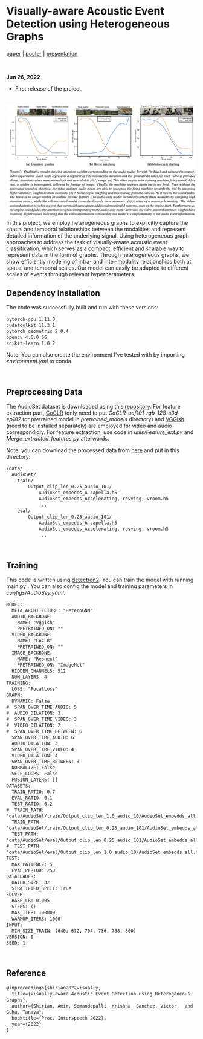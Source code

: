 # Visually-aware Acoustic Event Detection using Heterogeneous Graphs
[paper](https://arxiv.org/pdf/2207.07935.pdf) | [poster](https://livewarwickac-my.sharepoint.com/:b:/g/personal/u1880714_live_warwick_ac_uk/EZwyupTTAOhGnCWhG6BikpkBnB4Il6ezoap0eUtG7waFJw?e=zBhgWv) | [presentation](https://youtu.be/olLhZCcybAM)

<br>

**Jun 26, 2022**
* First release of the project.

<br>

<img src="./docs/1.png" align="center"/>
In this project, we employ heterogeneous graphs to explicitly capture the spatial and temporal relationships between the modalities and represent detailed information of the underlying signal. Using heterogeneous graph approaches to address the task of visually-aware acoustic event classification, which serves as a compact, efficient and scalable way to represent data in the form of graphs. Through heterogeneous graphs, we show efficiently modeling of intra- and inter-modality relationships both at spatial and temporal scales. Our model can easily be adapted to different scales of events through relevant hyperparameters.

## Dependency installation

The code was successfully built and run with these versions:

```
pytorch-gpu 1.11.0
cudatoolkit 11.3.1
pytorch_geometric 2.0.4
opencv 4.6.0.66
scikit-learn 1.0.2

```
Note: You can also create the environment I've tested with by importing _environment.yml_ to conda.


<br>

## Preprocessing Data

The AudioSet dataset is downloaded using this [repository](https://github.com/AmirSh15/AudioSet_downloader). For feature extraction part, [CoCLR](https://github.com/TengdaHan/CoCLR) (only need to put _CoCLR-ucf101-rgb-128-s3d-ep182.tar_ pretrained model in _pretrained_models_ directory) and [VGGish](https://github.com/harritaylor/torchvggish) (need to be installed separately) are employed for video and audio correspondigly. 
For feature extraction, use code in _utils/Feature_ext.py_ and _Merge_extracted_features.py_ afterwards.

Note: you can download the processed data from [here](https://livewarwickac-my.sharepoint.com/:f:/g/personal/u1880714_live_warwick_ac_uk/EpfXBr2iEhdLkd6eI_MInnMBthWBj89ryaf1IforW2JO8Q?e=zOwFzm) and put in this directory:

```
/data/
  AudioSet/
    train/
        Output_clip_len_0.25_audio_101/
            AudioSet_embedds_A capella.h5
            AudioSet_embedds_Accelerating, revving, vroom.h5
            ...
    eval/
        Output_clip_len_0.25_audio_101/
            AudioSet_embedds_A capella.h5
            AudioSet_embedds_Accelerating, revving, vroom.h5
            ...
```


<br>

## Training

This code is written using [detectron2](https://github.com/facebookresearch/detectron2). You can train the model with running main.py . 
You can also config the model and training parameters in _configs/AudioSey.yaml_.

```
MODEL:
  META_ARCHITECTURE: "HeteroGNN"
  AUDIO_BACKBONE:
    NAME: "Vggish"
    PRETRAINED_ON: ""
  VIDEO_BACKBONE:
    NAME: "CoCLR"
    PRETRAINED_ON: ""
  IMAGE_BACKBONE:
    NAME: "Resnext"
    PRETRAINED_ON: "ImageNet"
  HIDDEN_CHANNELS: 512
  NUM_LAYERS: 4
TRAINING:
  LOSS: "FocalLoss"
GRAPH:
  DYNAMIC: False
#  SPAN_OVER_TIME_AUDIO: 5
#  AUDIO_DILATION: 3
#  SPAN_OVER_TIME_VIDEO: 3
#  VIDEO_DILATION: 2
#  SPAN_OVER_TIME_BETWEEN: 6
  SPAN_OVER_TIME_AUDIO: 6
  AUDIO_DILATION: 3
  SPAN_OVER_TIME_VIDEO: 4
  VIDEO_DILATION: 4
  SPAN_OVER_TIME_BETWEEN: 3
  NORMALIZE: False
  SELF_LOOPS: False
  FUSION_LAYERS: []
DATASETS:
  TRAIN_RATIO: 0.7
  EVAL_RATIO: 0.1
  TEST_RATIO: 0.2
#  TRAIN_PATH: 'data/AudioSet/train/Output_clip_len_1.0_audio_10/AudioSet_embedds_all.h5'
  TRAIN_PATH: 'data/AudioSet/train/Output_clip_len_0.25_audio_101/AudioSet_embedds_all.h5'
  TEST_PATH: 'data/AudioSet/eval/Output_clip_len_0.25_audio_101/AudioSet_embedds_all.h5'
#  TEST_PATH: 'data/AudioSet/eval/Output_clip_len_1.0_audio_10/AudioSet_embedds_all.h5'
TEST:
  MAX_PATIENCE: 5
  EVAL_PERIOD: 250
DATALOADER:
  BATCH_SIZE: 32
  STRATIFIED_SPLIT: True
SOLVER:
  BASE_LR: 0.005
  STEPS: ()
  MAX_ITER: 100000
  WARMUP_ITERS: 1000
INPUT:
  MIN_SIZE_TRAIN: (640, 672, 704, 736, 768, 800)
VERSION: 0
SEED: 1
```

<br>

## Reference 

[//]: # ([ArXiv's paper]&#40;https://arxiv.org/pdf/2008.02063&#41;)
```
@inproceedings{shirian2022visually,
  title={Visually-aware Acoustic Event Detection using Heterogeneous Graphs},
  author={Shirian, Amir, Somandepalli, Krishna, Sanchez, Victor,  and Guha, Tanaya},
  booktitle={Proc. Interspeech 2022},
  year={2022}
}
```



<br><br><br>
